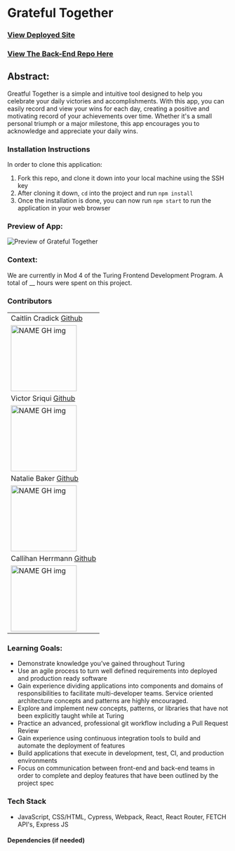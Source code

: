 
# Grateful Together
### [View Deployed Site](https://gratefultogether-68rtro4pr-caliham.vercel.app/)
### [View The Back-End Repo Here](https://github.com/GratefulTogether/gratefultogether-api)

## Abstract: 
Greatful Together is a simple and intuitive tool designed to help you celebrate your daily victories and accomplishments. With this app, you can easily record and view your wins for each day, creating a positive and motivating record of your achievements over time. Whether it's a small personal triumph or a major milestone, this app encourages you to acknowledge and appreciate your daily wins.

### Installation Instructions
In order to clone this application:
1. Fork this repo, and clone it down into your local machine using the SSH key
2. After cloning it down, `cd` into the project and run `npm install`
3. Once the installation is done, you can now run `npm start` to run the application in your web browser

### Preview of App:

![Preview of Grateful Together](link)

### Context:
We are currently in Mod 4 of the Turing Frontend Development Program. A total of __ hours were spent on this project.

### Contributors
<table>
  <tr>
    <td> Caitlin Cradick <a href="https://github.com/CaliHam">Github</td>
  </tr>
  <tr>
    <td><img src="https://avatars.githubusercontent.com/u/126219151?v=4" alt="NAME GH img"
  width="150" height="auto" /></td>
  <tr>
    <td> Victor Sriqui <a href="https://github.com/vsriqui">Github</td>
  </tr>
  <tr>
    <td><img src="https://avatars.githubusercontent.com/u/126219151?v=4" alt="NAME GH img"
  width="150" height="auto" /></td>
  <tr>
    <td> Natalie Baker <a href="https://github.com/Nathelene">Github</td>
  </tr>
  <tr>
    <td><img src="https://avatars.githubusercontent.com/u/126219151?v=4" alt="NAME GH img"
  width="150" height="auto" /></td>
  <tr>
    <td> Callihan Herrmann <a href="https://github.com/caitlincradick">Github</td>
  </tr>
  <tr>
    <td><img src="https://avatars.githubusercontent.com/u/126219151?v=4" alt="NAME GH img"
  width="150" height="auto" /></td>
</table>

### Learning Goals:
- Demonstrate knowledge you’ve gained throughout Turing
- Use an agile process to turn well defined requirements into deployed and production ready software
- Gain experience dividing applications into components and domains of responsibilities to facilitate multi-developer teams. Service oriented architecture concepts and patterns are highly encouraged.
- Explore and implement new concepts, patterns, or libraries that have not been explicitly taught while at Turing
- Practice an advanced, professional git workflow including a Pull Request Review
- Gain experience using continuous integration tools to build and automate the deployment of features
- Build applications that execute in development, test, CI, and production environments
- Focus on communication between front-end and back-end teams in order to complete and deploy features that have been outlined by the project spec

### Tech Stack
- JavaScript, CSS/HTML, Cypress, Webpack, React, React Router, FETCH API's, Express JS

#### Dependencies (if needed)
